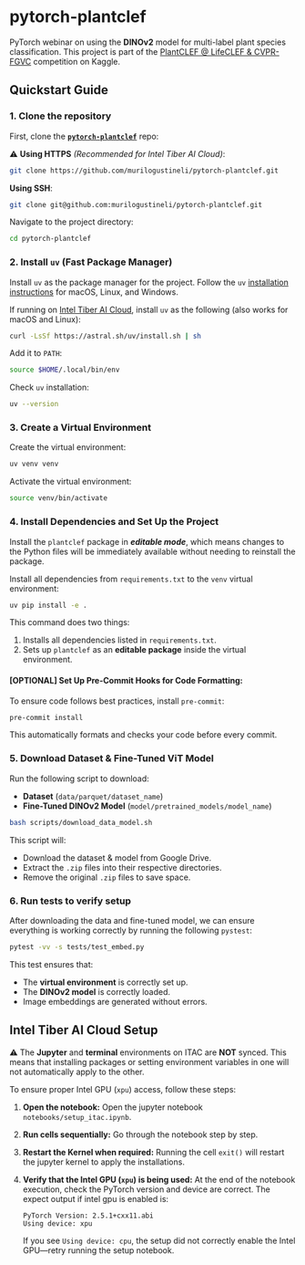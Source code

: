 # pytorch-plantclef

PyTorch webinar on using the **DINOv2** model for multi-label plant species classification.
This project is part of the [PlantCLEF @ LifeCLEF & CVPR-FGVC](https://www.kaggle.com/competitions/plantclef-2025) competition on Kaggle.

## Quickstart Guide

### 1. Clone the repository

First, clone the [**`pytorch-plantclef`**](https://github.com/murilogustineli/pytorch-plantclef) repo:

⚠️ **Using HTTPS** _(Recommended for Intel Tiber AI Cloud)_:

```bash
git clone https://github.com/murilogustineli/pytorch-plantclef.git
```

**Using SSH**:

```bash
git clone git@github.com:murilogustineli/pytorch-plantclef.git
```

Navigate to the project directory:

```bash
cd pytorch-plantclef
```

### 2. Install `uv` (Fast Package Manager)

Install `uv` as the package manager for the project. Follow the `uv` [installation instructions](https://docs.astral.sh/uv/getting-started/installation/) for macOS, Linux, and Windows.

If running on [Intel Tiber AI Cloud](https://ai.cloud.intel.com/), install `uv` as the following (also works for macOS and Linux):

```bash
curl -LsSf https://astral.sh/uv/install.sh | sh
```

Add it to `PATH`:

```bash
source $HOME/.local/bin/env
```

Check `uv` installation:

```bash
uv --version
```

### 3. Create a Virtual Environment

Create the virtual environment:

```bash
uv venv venv
```

Activate the virtual environment:

```bash
source venv/bin/activate
```

### 4. Install Dependencies and Set Up the Project

Install the `plantclef` package in **_editable mode_**, which means changes to the Python files will be immediately available without needing to reinstall the package.

Install all dependencies from `requirements.txt` to the `venv` virtual environment:

```bash
uv pip install -e .
```

This command does two things:

1. Installs all dependencies listed in `requirements.txt`.
2. Sets up `plantclef` as an **editable package** inside the virtual environment.

#### **[OPTIONAL] Set Up Pre-Commit Hooks for Code Formatting:**

To ensure code follows best practices, install `pre-commit`:

```bash
pre-commit install
```

This automatically formats and checks your code before every commit.

### 5. Download Dataset & Fine-Tuned ViT Model

Run the following script to download:

- **Dataset** (`data/parquet/dataset_name`)
- **Fine-Tuned DINOv2 Model** (`model/pretrained_models/model_name`)

```bash
bash scripts/download_data_model.sh
```

This script will:

- Download the dataset & model from Google Drive.
- Extract the `.zip` files into their respective directories.
- Remove the original `.zip` files to save space.

### 6. Run tests to verify setup

After downloading the data and fine-tuned model, we can ensure everything is working correctly by running the following `pystest`:

```bash
pytest -vv -s tests/test_embed.py
```

This test ensures that:

- The **virtual environment** is correctly set up.
- The **DINOv2 model** is correctly loaded.
- Image embeddings are generated without errors.

## Intel Tiber AI Cloud Setup

⚠️ The **Jupyter** and **terminal** environments on ITAC are **NOT** synced. This means that installing packages or setting environment variables in one will not automatically apply to the other.

To ensure proper Intel GPU (`xpu`) access, follow these steps:

1. **Open the notebook:** Open the jupyter notebook `notebooks/setup_itac.ipynb`.
2. **Run cells sequentially:** Go through the notebook step by step.
3. **Restart the Kernel when required:** Running the cell `exit()` will restart the jupyter kernel to apply the installations.
4. **Verify that the Intel GPU (`xpu`) is being used:** At the end of the notebook execution, check the PyTorch version and device are correct. The expect output if intel gpu is enabled is:

   ```
   PyTorch Version: 2.5.1+cxx11.abi
   Using device: xpu
   ```

   If you see `Using device: cpu`, the setup did not correctly enable the Intel GPU—retry running the setup notebook.
